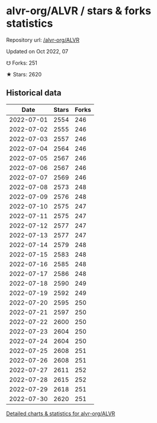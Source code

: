 # alvr-org/ALVR / stars & forks statistics

Repository url: [/alvr-org/ALVR](https://github.com/alvr-org/ALVR)

Updated on Oct 2022, 07

☋ Forks: 251

★ Stars: 2620

## Historical data
| Date | Stars | Forks |
|------|-------|-------|
| 2022-07-01 | 2554 | 246 | 
| 2022-07-02 | 2555 | 246 | 
| 2022-07-03 | 2557 | 246 | 
| 2022-07-04 | 2564 | 246 | 
| 2022-07-05 | 2567 | 246 | 
| 2022-07-06 | 2567 | 246 | 
| 2022-07-07 | 2569 | 246 | 
| 2022-07-08 | 2573 | 248 | 
| 2022-07-09 | 2576 | 248 | 
| 2022-07-10 | 2575 | 247 | 
| 2022-07-11 | 2575 | 247 | 
| 2022-07-12 | 2577 | 247 | 
| 2022-07-13 | 2577 | 247 | 
| 2022-07-14 | 2579 | 248 | 
| 2022-07-15 | 2583 | 248 | 
| 2022-07-16 | 2585 | 248 | 
| 2022-07-17 | 2586 | 248 | 
| 2022-07-18 | 2590 | 249 | 
| 2022-07-19 | 2592 | 249 | 
| 2022-07-20 | 2595 | 250 | 
| 2022-07-21 | 2597 | 250 | 
| 2022-07-22 | 2600 | 250 | 
| 2022-07-23 | 2604 | 250 | 
| 2022-07-24 | 2604 | 250 | 
| 2022-07-25 | 2608 | 251 | 
| 2022-07-26 | 2608 | 251 | 
| 2022-07-27 | 2611 | 252 | 
| 2022-07-28 | 2615 | 252 | 
| 2022-07-29 | 2618 | 251 | 
| 2022-07-30 | 2620 | 251 | 


[Detailed charts & statistics for alvr-org/ALVR](https://reviewgithub.com/rep/alvr-org/ALVR)
